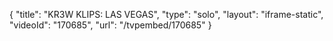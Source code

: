 {
    "title": "KR3W KLIPS: LAS VEGAS",
    "type": "solo",
    "layout": "iframe-static",
    "videoId": "170685",
    "url": "\/tvpembed\/170685"
}